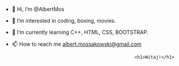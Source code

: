 - 👋 Hi, I’m @AlbertMos
- 👀 I’m interested in coding, boxing, movies.
- 🌱 I’m currently learning C++, HTML, CSS, BOOTSTRAP.
- 📫 How to reach me albert.mossakowski@gmail.com


                                                    <h1>Witaj!</h1>
